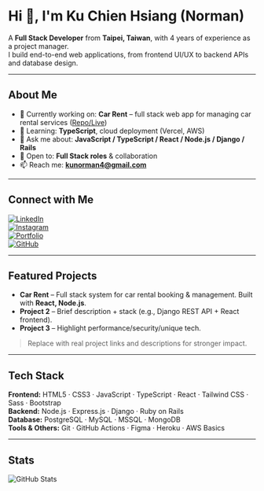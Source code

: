 
# Hi 👋, I'm Ku Chien Hsiang (Norman)

A **Full Stack Developer** from **Taipei, Taiwan**, with 4 years of experience as a project manager.  
I build end-to-end web applications, from frontend UI/UX to backend APIs and database design.

---

## About Me
- 🔭 Currently working on: **Car Rent** – full stack web app for managing car rental services ([Repo/Live](#))
- 🌱 Learning: **TypeScript**, cloud deployment (Vercel, AWS)
- 💬 Ask me about: **JavaScript / TypeScript / React / Node.js / Django / Rails**
- 🤝 Open to: **Full Stack roles** & collaboration
- 📫 Reach me: **kunorman4@gmail.com**

---

## Connect with Me
[![LinkedIn](https://img.shields.io/badge/LinkedIn-0A66C2?logo=linkedin&logoColor=white)](https://www.linkedin.com/in/norman-ku-dev/)  
[![Instagram](https://img.shields.io/badge/Instagram-E4405F?logo=instagram&logoColor=white)](https://instagram.com/kunorman)  
[![Portfolio](https://img.shields.io/badge/Portfolio-000000?logo=vercel&logoColor=white)](#)  
[![GitHub](https://img.shields.io/badge/GitHub-181717?logo=github&logoColor=white)](https://github.com/NormanKu)

---

## Featured Projects
- **Car Rent** – Full stack system for car rental booking & management. Built with **React, Node.js**.  
- **Project 2** – Brief description + stack (e.g., Django REST API + React frontend).  
- **Project 3** – Highlight performance/security/unique tech.  

> Replace with real project links and descriptions for stronger impact.

---

## Tech Stack
**Frontend:** HTML5 · CSS3 · JavaScript · TypeScript · React · Tailwind CSS · Sass · Bootstrap  
**Backend:** Node.js · Express.js · Django · Ruby on Rails  
**Database:** PostgreSQL · MySQL · MSSQL · MongoDB  
**Tools & Others:** Git · GitHub Actions · Figma · Heroku · AWS Basics  

---

## Stats
![GitHub Stats](https://github-readme-stats.vercel.app/api?username=NormanKu&show_icons=true&hide_title=true)
